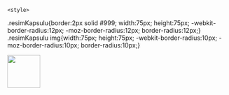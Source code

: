 <!DOCTYPE html>
<html>
<head>
<meta charset="utf-8">

	<style>
.resimKapsulu{border:2px solid #999; width:75px; height:75px; -webkit-border-radius:12px; -moz-border-radius:12px; border-radius:12px;}
	.resimKapsulu img{width:75px; height:75px; -webkit-border-radius:10px; -moz-border-radius:10px; border-radius:10px;}	
	
</style>
	<body><p>
<a href="https://github.com/AVS1508">
<div class="resimKapsulu"><img src="[gudi.jpg](https://media.discordapp.net/attachments/887764078636986378/1000519540142247936/unknown.png)" width="75" height="75" />
</a>
</p></body>
</head>
</html>
